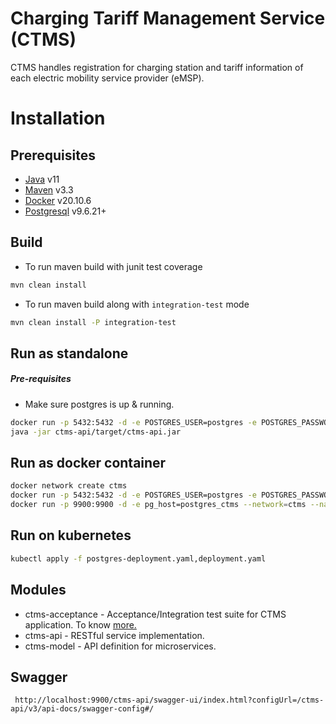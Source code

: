 # Charging Tariff Management Service (CTMS)

CTMS handles registration for charging station and tariff information of each electric mobility service provider (eMSP).

# Installation

## Prerequisites

* [Java](https://openjdk.java.net/) v11
* [Maven](https://maven.apache.org/) v3.3
* [Docker](https://docs.docker.com/) v20.10.6
* [Postgresql](https://www.postgresql.org/) v9.6.21+

## Build
* To run maven build with junit test coverage
```bash
mvn clean install
```
* To run maven build along with `integration-test` mode
```bash
mvn clean install -P integration-test
```

## Run as standalone
##### Pre-requisites

- Make sure postgres is up & running.
```bash
docker run -p 5432:5432 -d -e POSTGRES_USER=postgres -e POSTGRES_PASSWORD=postgres -e POSTGRES_DB=ctms_pad --name postgres postgres:9.6.12
java -jar ctms-api/target/ctms-api.jar
```

## Run as docker container
```bash
docker network create ctms
docker run -p 5432:5432 -d -e POSTGRES_USER=postgres -e POSTGRES_PASSWORD=postgres -e POSTGRES_DB=ctms_pad --network=ctms --name postgres_ctms postgres:9.6.12
docker run -p 9900:9900 -d -e pg_host=postgres_ctms --network=ctms --name ctms bilal0606/ctms-api:2020.1.1
```

## Run on kubernetes
```bash
kubectl apply -f postgres-deployment.yaml,deployment.yaml
```
## Modules

- ctms-acceptance - Acceptance/Integration test suite for CTMS application. To know [more.](https://github.com/nihalib/ctms-pad/tree/main/ctms-acceptance#readme)
- ctms-api        - RESTful service implementation.
- ctms-model      - API definition for microservices.

## Swagger

```thymeleafurlexpressions
 http://localhost:9900/ctms-api/swagger-ui/index.html?configUrl=/ctms-api/v3/api-docs/swagger-config#/
```
